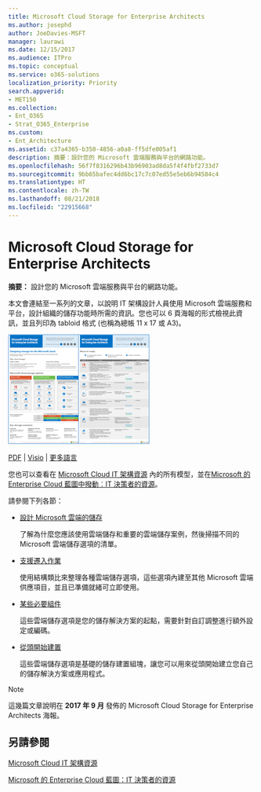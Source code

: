 ```yaml
---
title: Microsoft Cloud Storage for Enterprise Architects
ms.author: josephd
author: JoeDavies-MSFT
manager: laurawi
ms.date: 12/15/2017
ms.audience: ITPro
ms.topic: conceptual
ms.service: o365-solutions
localization_priority: Priority
search.appverid:
- MET150
ms.collection:
- Ent_O365
- Strat_O365_Enterprise
ms.custom:
- Ent_Architecture
ms.assetid: c37a4365-b350-4856-a0a8-ff5dfe005af1
description: 摘要：設計您的 Microsoft 雲端服務與平台的網路功能。
ms.openlocfilehash: 56f7f8316296b43b96903ad8da5f4f4fbf2733d7
ms.sourcegitcommit: 9bb65bafec4dd6bc17c7c07ed55e5eb6b94584c4
ms.translationtype: HT
ms.contentlocale: zh-TW
ms.lasthandoff: 08/21/2018
ms.locfileid: "22915668"
---
```

# <a name="microsoft-cloud-storage-for-enterprise-architects"></a>Microsoft Cloud Storage for Enterprise Architects

 **摘要：** 設計您的 Microsoft 雲端服務與平台的網路功能。
  
本文會連結至一系列的文章，以說明 IT 架構設計人員使用 Microsoft 雲端服務和平台，設計組織的儲存功能時所需的資訊。您也可以 6 頁海報的形式檢視此資訊，並且列印為 tabloid 格式 (也稱為總帳 11 x 17 或 A3)。
  
[![Microsoft 雲端儲存模型的縮圖影像](media/0d4e2eb9-1109-4b3b-bf9e-2f3eff2e2cc4.png)  
](https://www.microsoft.com/download/details.aspx?id=49552)
  
[PDF](https://go.microsoft.com/fwlink/p/?linkid=842079) | [Visio](https://go.microsoft.com/fwlink/p/?linkid=842080) | [更多語言](https://www.microsoft.com/download/details.aspx?id=49552)
  
您也可以查看在 [Microsoft Cloud IT 架構資源](microsoft-cloud-it-architecture-resources.md) 內的所有模型，並在[Microsoft 的 Enterprise Cloud 藍圖中撥動︰IT 決策者的資源](https://aka.ms/cloudarchitecture)。
  
請參閱下列各節：
  
- [設計 Microsoft 雲端的儲存](designing-storage-for-the-microsoft-cloud.md)
    
    了解為什麼您應該使用雲端儲存和重要的雲端儲存案例，然後掃描不同的 Microsoft 雲端儲存選項的清單。
    
- [支援遷入作業](move-in-ready.md)
    
    使用結構類比來整理各種雲端儲存選項，這些選項內建至其他 Microsoft 雲端供應項目，並且已準備就緒可立即使用。
    
- [某些必要組件](some-assembly-required.md)
    
    這些雲端儲存選項是您的儲存解決方案的起點，需要針對自訂調整進行額外設定或編碼。
    
- [從頭開始建置](build-from-the-ground-up.md)
    
    這些雲端儲存選項是基礎的儲存建置組塊，讓您可以用來從頭開始建立您自己的儲存解決方案或應用程式。
    
> [!NOTE]
> 這幾篇文章說明在 **2017 年 9 月** 發佈的 Microsoft Cloud Storage for Enterprise Architects 海報。
  
## <a name="see-also"></a>另請參閱

[Microsoft Cloud IT 架構資源](microsoft-cloud-it-architecture-resources.md)

[Microsoft 的 Enterprise Cloud 藍圖：IT 決策者的資源](https://sway.com/FJ2xsyWtkJc2taRD)



